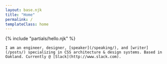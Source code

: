 ```yaml
---
layout: base.njk
title: "Home"
permalink: /
templateClass: home
---
```


<div>
	{% include "partials/hello.njk" %}

	I am an engineer, designer, [speaker](/speaking/), and [writer](/posts/) specializing in CSS architecture & design systems. Based in Oakland. Currently @ [Slack](http://www.slack.com).
</div>
